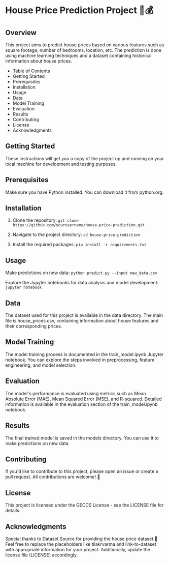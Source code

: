 # House Price Prediction Project 🏡💰
## Overview
This project aims to predict house prices based on various features such as square footage, number of bedrooms, location, etc. The prediction is done using machine learning techniques and a dataset containing historical information about house prices.

* Table of Contents
* Getting Started
* Prerequisites
* Installation
* Usage
* Data
* Model Training
* Evaluation
* Results
* Contributing
* License
* Acknowledgments

## Getting Started
These instructions will get you a copy of the project up and running on your local machine for development and testing purposes.

## Prerequisites
Make sure you have Python installed. You can download it from python.org.

## Installation
1. Clone the repository:
`git clone https://github.com/yourusername/house-price-prediction.git`

2. Navigate to the project directory:
`cd house-price-prediction`

3. Install the required packages:
`pip install -r requirements.txt`

## Usage
Make predictions on new data:
`python predict.py --input new_data.csv`

Explore the Jupyter notebooks for data analysis and model development:
`jupyter notebook`
## Data
The dataset used for this project is available in the data directory. The main file is house_prices.csv, containing information about house features and their corresponding prices.

## Model Training
The model training process is documented in the train_model.ipynb Jupyter notebook. You can explore the steps involved in preprocessing, feature engineering, and model selection.

## Evaluation
The model's performance is evaluated using metrics such as Mean Absolute Error (MAE), Mean Squared Error (MSE), and R-squared. Detailed information is available in the evaluation section of the train_model.ipynb notebook.

## Results
The final trained model is saved in the models directory. You can use it to make predictions on new data.

## Contributing
If you'd like to contribute to this project, please open an issue or create a pull request. All contributions are welcome! 🙌

## License
This project is licensed under the GECCS License - see the LICENSE file for details.

## Acknowledgments
Special thanks to Dataset Source for providing the house price dataset.🙏
Feel free to replace the placeholders like tilakrvarma and link-to-dataset with appropriate information for your project. Additionally, update the license file (LICENSE) accordingly.






